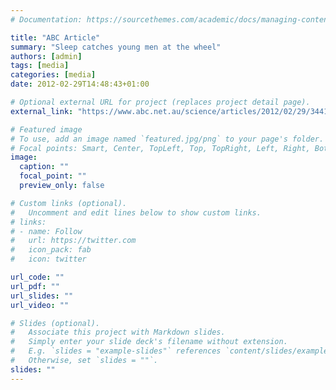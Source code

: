 ```yaml
---
# Documentation: https://sourcethemes.com/academic/docs/managing-content/

title: "ABC Article"
summary: "Sleep catches young men at the wheel"
authors: [admin]
tags: [media]
categories: [media]
date: 2012-02-29T14:48:43+01:00

# Optional external URL for project (replaces project detail page).
external_link: "https://www.abc.net.au/science/articles/2012/02/29/3441594.htm"

# Featured image
# To use, add an image named `featured.jpg/png` to your page's folder.
# Focal points: Smart, Center, TopLeft, Top, TopRight, Left, Right, BottomLeft, Bottom, BottomRight.
image:
  caption: ""
  focal_point: ""
  preview_only: false

# Custom links (optional).
#   Uncomment and edit lines below to show custom links.
# links:
# - name: Follow
#   url: https://twitter.com
#   icon_pack: fab
#   icon: twitter

url_code: ""
url_pdf: ""
url_slides: ""
url_video: ""

# Slides (optional).
#   Associate this project with Markdown slides.
#   Simply enter your slide deck's filename without extension.
#   E.g. `slides = "example-slides"` references `content/slides/example-slides.md`.
#   Otherwise, set `slides = ""`.
slides: ""
---
```

